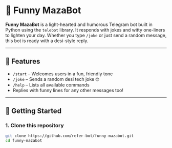 # 🤖 Funny MazaBot

**Funny MazaBot** is a light-hearted and humorous Telegram bot built in Python using the `telebot` library. It responds with jokes and witty one-liners to lighten your day. Whether you type `/joke` or just send a random message, this bot is ready with a desi-style reply.

---

## 🎯 Features

- `/start` – Welcomes users in a fun, friendly tone
- `/joke` – Sends a random desi tech joke 🤓
- `/help` – Lists all available commands
- Replies with funny lines for any other messages too!

---

## 🚀 Getting Started

### 1. Clone this repository
```bash
git clone https://github.com/refer-bot/funny-mazabot.git
cd funny-mazabot
